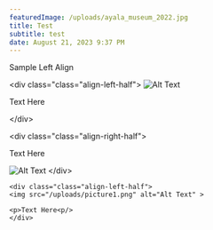 ```yaml
---
featuredImage: /uploads/ayala_museum_2022.jpg
title: Test
subtitle: test
date: August 21, 2023 9:37 PM
---
```

S﻿ample Left Align

<﻿div class="class="align-left-half">
<img src="/uploads/picture1.png" alt="Alt Text" > 

<p>Text Here<p/>
<﻿/div>

<﻿div class="class="align-right-half">

<p>Text Here<p/>
<img src="/uploads/picture1.png" alt="Alt Text" > 
<﻿/div>

```
<﻿div class="class="align-left-half">
<img src="/uploads/picture1.png" alt="Alt Text" > 

<p>Text Here<p/>
<﻿/div>
```
